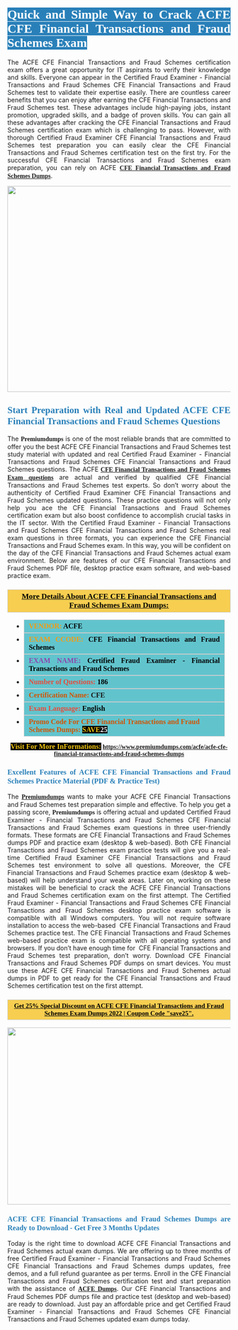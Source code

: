 <h1 style="text-align: justify;"><span style="color:#ffffff;"><span style="font-family:Georgia,serif;"><strong><span style="background-color:#2980b9;">Quick and Simple Way to Crack ACFE CFE Financial Transactions and Fraud Schemes Exam</span></strong></span></span></h1>

<p style="text-align: justify;">The ACFE CFE Financial Transactions and Fraud Schemes certification exam offers a great opportunity for IT aspirants to verify their knowledge and skills. Everyone can appear in the&nbsp;Certified Fraud Examiner - Financial Transactions and Fraud Schemes CFE Financial Transactions and Fraud Schemes test to validate their expertise easily. There are countless career benefits that you can enjoy after earning the CFE Financial Transactions and Fraud Schemes test. These advantages include high-paying jobs, instant promotion, upgraded skills, and a badge of proven skills. You can gain all these advantages after cracking the CFE Financial Transactions and Fraud Schemes certification exam which is challenging to pass. However, with thorough Certified Fraud Examiner CFE Financial Transactions and Fraud Schemes test preparation you can easily clear the CFE Financial Transactions and Fraud Schemes certification test on the first try. For the successful CFE Financial Transactions and Fraud Schemes exam preparation, you can rely on ACFE <span style="font-family:Georgia,serif;"><strong><a href="https://www.premiumdumps.com/acfe/acfe-cfe-financial-transactions-and-fraud-schemes-dumps">CFE Financial Transactions and Fraud Schemes Dumps</a></strong></span>.</p>

<p style="text-align: center;"><a href="https://www.premiumdumps.com/acfe/acfe-cfe-financial-transactions-and-fraud-schemes-dumps"><img alt="" src="https://i.imgur.com/KJGzbJ2.jpeg" style="width: 700px; height: 465px;" /></a></p>

<h2 style="text-align: justify;"><span style="color:#2980b9;"><span style="font-family:Georgia,serif;"><strong>Start Preparation with Real and Updated ACFE CFE Financial Transactions and Fraud Schemes Questions</strong></span></span></h2>

<p style="text-align: justify;">The <span style="font-size:14px;"><span style="font-family:Georgia,serif;"><strong>Premiumdumps</strong></span></span> is one of the most reliable brands that are committed to offer you the best ACFE CFE Financial Transactions and Fraud Schemes test study material with updated and real&nbsp;Certified Fraud Examiner - Financial Transactions and Fraud Schemes CFE Financial Transactions and Fraud Schemes questions. The ACFE <span style="font-family:Georgia,serif;"><strong><a href="https://www.premiumdumps.com/acfe/acfe-cfe-financial-transactions-and-fraud-schemes-dumps">CFE Financial Transactions and Fraud Schemes Exam questions</a></strong></span> are actual and verified by qualified CFE Financial Transactions and Fraud Schemes test experts. So don&rsquo;t worry about the authenticity of Certified Fraud Examiner CFE Financial Transactions and Fraud Schemes updated questions. These practice questions will not only help you ace the CFE Financial Transactions and Fraud Schemes certification exam but also boost confidence to accomplish crucial tasks in the IT sector. With the Certified Fraud Examiner - Financial Transactions and Fraud Schemes CFE Financial Transactions and Fraud Schemes real exam questions in three formats, you can experience the CFE Financial Transactions and Fraud Schemes exam. In this way, you will be confident on the day of the CFE Financial Transactions and Fraud Schemes actual exam environment. Below are features of our CFE Financial Transactions and Fraud Schemes PDF file, desktop practice exam software, and web-based practice exam.</p>

<h3 style="background: #f7ce50; border: 1px solid rgb(204, 204, 204); padding: 5px 10px; text-align: center;"><span style="font-family:Georgia,serif;"><u><u><span style="color:#000000;"><span style="font-size:11pt"><span style="line-height:normal"><b><span style="font-size:13.0pt"><span cambria="">More Details About ACFE CFE Financial Transactions and Fraud Schemes Exam Dumps:</span></span></b></span></span></span></u></u></span></h3>

<ul>
	<li style="margin:0cm 10pt">
	<div style="background:#61c4cd; border: 1px solid rgb(204, 204, 204); padding: 5px 10px; text-align: justify;"><span style="font-family:Georgia,serif;"><span style="font-size:11pt"><span style="line-height:normal"><b><span style="font-size:12.0pt"><span new="" roman="" times=""><span style="color:#f39c12;">VENDOR:</span> <span style="color:#000000;">ACFE</span></span></span></b></span></span></span></div>
	</li>
	<li style="margin:0cm 10pt">
	<div style="background: #61c4cd; border: 1px solid rgb(204, 204, 204); padding: 5px 10px; text-align: justify;"><span style="font-family:Georgia,serif;"><span style="font-size:11pt"><span style="line-height:normal"><b><span style="font-size:12.0pt"><span new="" roman="" times=""><span style="color:#f39c12;">EXAM CCODE:</span> <span style="color:#000000;">CFE Financial Transactions and Fraud Schemes</span></span></span></b></span></span></span></div>
	</li>
	<li style="margin:0cm 10pt">
	<div style="background: #61c4cd; border: 1px solid rgb(204, 204, 204); padding: 5px 10px; text-align: justify;"><span style="font-family:Georgia,serif;"><span style="font-size:11pt"><span style="line-height:normal"><b><span style="font-size:12.0pt"><span new="" roman="" times=""><span style="color:#8e44ad;">EXAM NAME:</span> <span style="color:#000000;">Certified Fraud Examiner - Financial Transactions and Fraud Schemes</span></span></span></b></span></span></span></div>
	</li>
	<li style="margin:0cm 10pt">
	<div style="background: #61c4cd; border: 1px solid rgb(204, 204, 204); padding: 5px 10px;"><span style="font-family:Georgia,serif;"><span style="font-size:11pt"><span style="line-height:normal"><b><span style="font-size:12.0pt"><span new="" roman="" times=""><span style="color:#e74c3c;">Number of Questions:</span><span style="color:#000000;"><span style="color:#f1c40f;"> </span>186</span></span></span></b></span></span></span></div>
	</li>
	<li style="margin:0cm 10pt">
	<div style="background: #61c4cd; border: 1px solid rgb(204, 204, 204); padding: 5px 10px; text-align: justify;"><span style="font-family:Georgia,serif;"><span style="font-size:11pt"><span style="line-height:normal"><b><span style="font-size:12.0pt"><span new="" roman="" times=""><span style="color:#d35400;">Certification Name:</span> CFE</span></span></b></span></span></span></div>
	</li>
	<li style="margin:0cm 10pt">
	<div style="background: #61c4cd; border: 1px solid rgb(204, 204, 204); padding: 5px 10px; text-align: justify;"><span style="font-family:Georgia,serif;"><span style="font-size:11pt"><span style="line-height:normal"><b><span style="font-size:12.0pt"><span new="" roman="" times=""><span style="color:#e74c3c;">Exam Language:</span> <span style="color:#000000;">English</span></span></span></b></span></span></span></div>
	</li>
	<li style="margin:0cm 10pt">
	<div style="background: #61c4cd; border: 1px solid rgb(204, 204, 204); padding: 5px 10px;"><span style="font-family:Georgia,serif;"><span style="font-size:11pt"><span style="line-height:normal"><b><span style="font-size:12.0pt"><span new="" roman="" times=""><span style="color:#d35400;">Promo Code For CFE Financial Transactions and Fraud Schemes Dumps:</span><span style="color:#f1c40f;"> <span style="background-color:#000000;">SAVE</span></span><span style="color:#ffffff;"><span style="background-color:#000000;">25</span></span></span></span></b></span></span></span></div>
	</li>
</ul>

<p style="text-align: center;"><span style="font-family:Georgia,serif;"><strong><span style="font-size:16px;"><span style="color:#f1c40f;"><span style="background-color:#000000;">Visit For More InFormations:</span></span></span> <a href="https://www.premiumdumps.com/acfe/acfe-cfe-financial-transactions-and-fraud-schemes-dumps">https://www.premiumdumps.com/acfe/acfe-cfe-financial-transactions-and-fraud-schemes-dumps</a></strong></span></p>

<h3 style="text-align: justify;"><span style="color:#2980b9;"><span style="font-family:Georgia,serif;"><strong><strong><strong>Excellent Features of ACFE CFE Financial Transactions and Fraud Schemes Practice Material (PDF &amp; Practice Test)</strong></strong></strong></span></span></h3>

<p style="text-align: justify;">The&nbsp;<a href="https://www.premiumdumps.com/"><span style="font-size:14px;"><span style="font-family:Georgia,serif;"><strong>Premiumdumps</strong></span></span></a> wants to make your ACFE CFE Financial Transactions and Fraud Schemes test preparation simple and effective. To help you get a passing score,&nbsp;<span style="font-size:14px;"><span style="font-family:Georgia,serif;"><strong>Premiumdumps&nbsp;</strong></span></span>is offering actual and updated Certified Fraud Examiner - Financial Transactions and Fraud Schemes CFE Financial Transactions and Fraud Schemes exam questions in three user-friendly formats. These formats are CFE Financial Transactions and Fraud Schemes dumps PDF and practice exam (desktop &amp; web-based). Both&nbsp;CFE Financial Transactions and Fraud Schemes exam practice tests will give you a real-time Certified Fraud Examiner CFE Financial Transactions and Fraud Schemes test environment to solve all questions. Moreover, the CFE Financial Transactions and Fraud Schemes practice exam (desktop &amp; web-based) will help understand your weak areas. Later on, working on these mistakes will be beneficial to crack the ACFE CFE Financial Transactions and Fraud Schemes certification exam on the first attempt. The Certified Fraud Examiner - Financial Transactions and Fraud Schemes CFE Financial Transactions and Fraud Schemes desktop practice exam software is compatible with all Windows computers. You will not require software installation to access the web-based&nbsp; CFE Financial Transactions and Fraud Schemes practice test. The CFE Financial Transactions and Fraud Schemes web-based practice exam is compatible with all operating systems and browsers. If you don&rsquo;t have enough time for &nbsp;CFE Financial Transactions and Fraud Schemes&nbsp;test preparation, don&rsquo;t worry. Download CFE Financial Transactions and Fraud Schemes PDF dumps on smart devices. You must use these ACFE CFE Financial Transactions and Fraud Schemes actual dumps in PDF to get ready for the CFE Financial Transactions and Fraud Schemes certification test on the first attempt.</p>

<h3 style="background: rgb(247, 206, 80); border: 1px solid rgb(204, 204, 204); padding: 5px 10px; text-align: center;"><span style="font-family:Georgia,serif;"><u><span style="color:#000000;"><span style="font-size:11pt;"><span style="line-height:normal;"><b><span cambria="">Get 25% Special Discount on ACFE CFE Financial Transactions and Fraud Schemes Exam Dumps 2022 | Coupon Code &quot;save25&quot;.</span></b></span></span></span></u></span></h3>

<p style="text-align: center;"><strong><strong><a href="https://www.premiumdumps.com/acfe/acfe-cfe-financial-transactions-and-fraud-schemes-dumps"><img alt="" src="https://i.imgur.com/lUqvVrJ.png" style="width: 700px; height: 400px;" /></a></strong></strong></p>

<h3 style="text-align: justify;"><strong><span style="color:#2980b9;"><span style="font-family:Georgia,serif;"><strong><strong><strong>ACFE CFE Financial Transactions and Fraud Schemes Dumps are Ready to Download - Get Free 3 Months Updates</strong></strong></strong></span></span></strong></h3>

<p style="text-align: justify;">Today is the right time to download&nbsp;ACFE CFE Financial Transactions and Fraud Schemes actual exam dumps. We are offering up to three months of free Certified Fraud Examiner - Financial Transactions and Fraud Schemes CFE Financial Transactions and Fraud Schemes dumps updates, free demos, and a full refund guarantee as per terms. Enroll in the CFE Financial Transactions and Fraud Schemes certification test and start preparation with the assistance of <span style="font-family:Georgia,serif;"><strong><a href="https://www.premiumdumps.com/acfe-exam-dumps">ACFE Dumps</a></strong></span>. Our CFE Financial Transactions and Fraud Schemes PDF dumps file and practice test (desktop and web-based) are ready to download. Just pay an affordable price and get Certified Fraud Examiner - Financial Transactions and Fraud Schemes CFE Financial Transactions and Fraud Schemes updated exam dumps today.</p>
